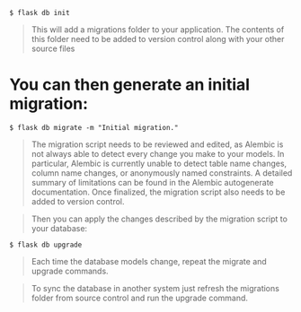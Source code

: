 ``` $ flask db init ```
> This will add a migrations folder to your application. The contents of this folder need to be added to version control along with your other source files

# You can then generate an initial migration:

``` $ flask db migrate -m "Initial migration." ```

> The migration script needs to be reviewed and edited, as Alembic is not always able to detect every change you make to your models. In particular, Alembic is currently unable to detect table name changes, column name changes, or anonymously named constraints. A detailed summary of limitations can be found in the Alembic autogenerate documentation. Once finalized, the migration script also needs to be added to version control.

> Then you can apply the changes described by the migration script to your database:

``` $ flask db upgrade ```

> Each time the database models change, repeat the migrate and upgrade commands.

> To sync the database in another system just refresh the migrations folder from source control and run the upgrade command.